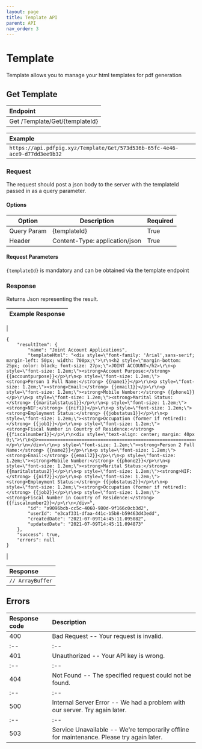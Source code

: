 ```yaml
---
layout: page
title: Template API
parent: API
nav_order: 3
---
```


# Template
Template allows you to manage your html templates for pdf generation

## Get Template

| Endpoint        |
|:-------------|
| <span class="label label-blue">Get</span>  /Template/Get/{templateId}          |

| Example        |
|:-------------|
| `https://api.pdfpig.xyz/Template/Get/573d536b-65fc-4e46-ace9-d77dd3ee9b32`          |


### Request
The request should post a json body to the server with the templateId passed in as a query parameter.

#### Options
<table>
<thead>
  <tr>
    <th>Option</th>
    <th>Description</th>
    <th>Required</th>
  </tr>
</thead>
<tbody>
  <tr>
    <td>Query Param</td>
    <td>{templateId}</td>
    <td>True</td>
  </tr>
  <tr>
    <td>Header</td>
    <td>Content-Type: application/json</td>
    <td>True</td>
  </tr>
</tbody>
</table>


#### Request Parameters

`{templateId}` is mandatory and can be obtained via the template endpoint

### Response
Returns Json representing the result.

| Example Response        |
|:-------------|
| 
```
{
    "resultItem": {
        "name": "Joint Account Applications",
        "templateHtml": "<div style=\"font-family: 'Arial',sans-serif; margin-left: 50px; width: 700px;\">\r\n<h2 style=\"margin-bottom: 25px; color: black; font-size: 27px;\">JOINT ACCOUNT</h2>\r\n<p style=\"font-size: 1.2em;\"><strong>Account Purpose:</strong> {{accountpurpose}}</p>\r\n<p style=\"font-size: 1.2em;\"><strong>Person 1 Full Name:</strong> {{name1}}</p>\r\n<p style=\"font-size: 1.2em;\"><strong>Email:</strong> {{email1}}</p>\r\n<p style=\"font-size: 1.2em;\"><strong>Mobile Number:</strong> {{phone1}}</p>\r\n<p style=\"font-size: 1.2em;\"><strong>Marital Status:</strong> {{maritalstatus1}}</p>\r\n<p style=\"font-size: 1.2em;\"><strong>NIF:</strong> {{nif1}}</p>\r\n<p style=\"font-size: 1.2em;\"><strong>Employment Status:</strong> {{jobstatus1}}</p>\r\n<p style=\"font-size: 1.2em;\"><strong>Occupation (former if retired):</strong> {{job1}}</p>\r\n<p style=\"font-size: 1.2em;\"><strong>Fiscal Number in Country of Residence:</strong> {{fiscalnumber1}}</p>\r\n<div style=\"text-align: center; margin: 40px 0;\">\r\n<p>=================================================================================</p>\r\n</div>\r\n<p style=\"font-size: 1.2em;\"><strong>Person 2 Full Name:</strong> {{name2}}</p>\r\n<p style=\"font-size: 1.2em;\"><strong>Email:</strong> {{email2}}</p>\r\n<p style=\"font-size: 1.2em;\"><strong>Mobile Number:</strong> {{phone2}}</p>\r\n<p style=\"font-size: 1.2em;\"><strong>Marital Status:</strong> {{maritalstatus2}}</p>\r\n<p style=\"font-size: 1.2em;\"><strong>NIF:</strong> {{nif2}}</p>\r\n<p style=\"font-size: 1.2em;\"><strong>Employment Status:</strong> {{jobstatus2}}</p>\r\n<p style=\"font-size: 1.2em;\"><strong>Occupation (former if retired):</strong> {{job2}}</p>\r\n<p style=\"font-size: 1.2em;\"><strong>Fiscal Number in Country of Residence:</strong> {{fiscalnumber2}}</p>\r\n</div>",
        "id": "a9096bcb-cc5c-4060-980d-9f166c0cb3d2",
        "userId": "e3caf331-dfaa-441c-b5b8-b59463d43edd",
        "createdDate": "2021-07-09T14:45:11.095082",
        "updatedDate": "2021-07-09T14:45:11.094873"
    },
    "success": true,
    "errors": null
}
```          
|


| Response        |
|:-------------|
| ``` // ArrayBuffer ```|

## Errors

|  Response code |  Description |
|:--|:--|
|  400 |  Bad Request -- Your request is invalid. |
|:--|:--|
|  401 |  Unauthorized -- Your API key is wrong. |
|:--|:--|
|  404 |  Not Found -- The specified request could not be found. |
|:--|:--|
|  500 |  Internal Server Error -- We had a problem with our server. Try again later. |
|:--|:--|
|  503 |  Service Unavailable -- We're temporarily offline for maintenance. Please try again later. |